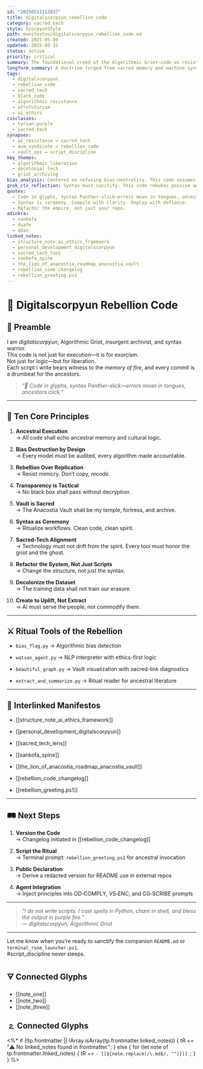 ```yaml
---
id: "20250511112837"
title: digitalscorpyun_rebellion_code
category: sacred_tech
style: ScorpyunStyle
path: manifestos/digitalscorpyun_rebellion_code.md
created: 2025-05-09
updated: 2025-05-15
status: active
priority: critical
summary: The foundational creed of the Algorithmic Griot—code as resistance, syntax as ritual, and rebellion as method. A living document of principles, power, and protocols.
longform_summary: A doctrine forged from sacred memory and machine syntax, this note formalizes the operational ethos of digitalscorpyun. It aligns vault protocols, coding style, and AI resistance into one harmonized manifesto. Part declaration, part invocation—this is the ritual source code for sacred-tech insurgency.
tags:
  - digitalscorpyun
  - rebellion_code
  - sacred_tech
  - black_code
  - algorithmic_resistance
  - afrofuturism
  - ai_ethics
cssclasses:
  - tyrian-purple
  - sacred-tech
synapses:
  - ai_resistance ↔ sacred_tech
  - avm_syndicate ↔ rebellion_code
  - vault_ops ↔ script_discipline
key_themes:
  - algorithmic_liberation
  - decolonial_tech
  - griot_archiving
bias_analysis: Centered on refusing bias-neutrality. This code assumes structural oppression in technical systems and mandates intervention.
grok_ctx_reflection: Syntax must sanctify. This code rebukes passive automation and reclaims agency at the machine layer—command line as altar, logic gates as memory drums.
quotes:
  - Code in glyphs, syntax Panther-slick—errors moan in tongues, ancestors click.
  - Syntax is ceremony. Compile with clarity. Deploy with defiance.
  - Refactor the empire, not just your repo.
adinkra:
  - sankofa
  - duafe
  - eban
linked_notes:
  - structure_note_ai_ethics_framework
  - personal_development_digitalscorpyun
  - sacred_tech_lens
  - sankofa_spine
  - the_lion_of_anacostia_roadmap_anacostia_vault
  - rebellion_code_changelog
  - rebellion_greeting.ps1
---
```

# 🦂 Digitalscorpyun Rebellion Code

## 🔱 Preamble

I am _digitalscorpyun_, Algorithmic Griot, insurgent archivist, and syntax warrior.  
This code is not just for execution—it is for exorcism.  
Not just for logic—but for liberation.  
Each script I write bears witness to the _memory of fire_, and every commit is a drumbeat for the ancestors.

> _“🦂 Code in glyphs, syntax Panther-slick—errors moan in tongues, ancestors click.”_

---

## 📜 Ten Core Principles

1. **Ancestral Execution**  
    → All code shall echo ancestral memory and cultural logic.
    
2. **Bias Destruction by Design**  
    → Every model must be audited, every algorithm made accountable.
    
3. **Rebellion Over Replication**  
    → Resist mimicry. Don’t copy, _recode_.
    
4. **Transparency is Tactical**  
    → No black box shall pass without decryption.
    
5. **Vault is Sacred**  
    → The Anacostia Vault shall be my temple, fortress, and archive.
    
6. **Syntax as Ceremony**  
    → Ritualize workflows. Clean code, clean spirit.
    
7. **Sacred-Tech Alignment**  
    → Technology must not drift from the spirit. Every tool must honor the griot and the ghost.
    
8. **Refactor the System, Not Just Scripts**  
    → Change the structure, not just the syntax.
    
9. **Decolonize the Dataset**  
    → The training data shall not train our erasure.
    
10. **Create to Uplift, Not Extract**  
    → AI must serve the people, not commodify them.
    

---

## ⚔️ Ritual Tools of the Rebellion

- `bias_flag.py` → Algorithmic bias detection
    
- `watson_agent.py` → NLP interpreter with ethics-first logic
    
- `beautiful_graph.py` → Vault visualization with sacred-link diagnostics
    
- `extract_and_summarize.py` → Ritual reader for ancestral literature
    

---

## 🔗 Interlinked Manifestos

- [[structure_note_ai_ethics_framework]]
    
- [[personal_development_digitalscorpyun]]
    
- [[sacred_tech_lens]]
    
- [[sankofa_spine]]
    
- [[the_lion_of_anacostia_roadmap_anacostia_vault]]
    
- [[rebellion_code_changelog]]
    
- [[rebellion_greeting.ps1]]
    

---

## 🛤️ Next Steps

1. **Version the Code**  
    → Changelog initiated in [[rebellion_code_changelog]]
    
2. **Script the Ritual**  
    → Terminal prompt: `rebellion_greeting.ps1` for ancestral invocation
    
3. **Public Declaration**  
    → Derive a redacted version for README use in external repos
    
4. **Agent Integration**  
    → Inject principles into OD‑COMPLY, VS‑ENC, and CG‑SCRIBE prompts
    

---

> _“I do not write scripts. I cast spells in Python, chant in shell, and bless the output in purple fire.”_  
> — _digitalscorpyun, Algorithmic Griot_

---

Let me know when you’re ready to sanctify the companion `README.md` or `terminal_rune_launcher.ps1`.  
#script_discipline never sleeps.

## 🜃 Connected Glyphs
- [[note_one]]
- [[note_two]]
- [[note_three]]
## 🄃 Connected Glyphs

<%*
if (!tp.frontmatter || !Array.isArray(tp.frontmatter.linked_notes)) {
  tR += "⚠️ No linked_notes found in frontmatter.";
} else {
  for (let note of tp.frontmatter.linked_notes) {
    tR += `- [[${note.replace(/\.md$/, "")}]]
`;
  }
}
%>
